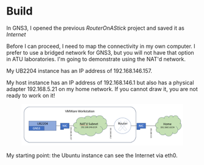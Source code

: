 # Build

In GNS3, I opened the previous _RouterOnAStick_ project and saved it as _Internet_

Before I can proceed, I need to map the connectivity in my own computer. I prefer to use a bridged network for GNS3, but you will not have that option in ATU laboratories. I'm going to demonstrate using the NAT'd network.

My UB2204 instance has an IP address of 192.168.146.157.

My host instance has an IP address of 192.168.146.1 but also has a physical adapter 192.168.5.21 on my home network. If you cannot draw it, you are not ready to work on it!

<figure><img src="../../.gitbook/assets/image (2) (1) (1).png" alt=""><figcaption></figcaption></figure>

My starting point: the Ubuntu instance can see the Internet via eth0.
